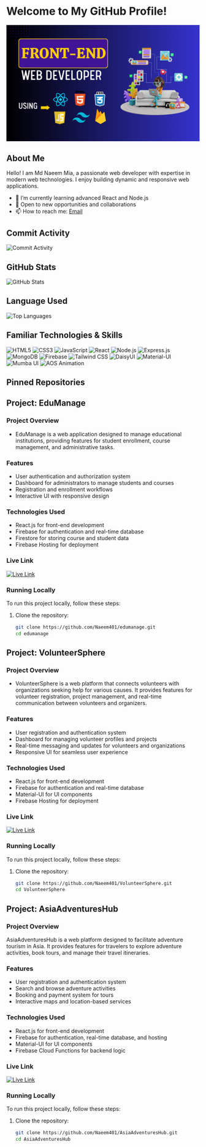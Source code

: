 # Welcome to My GitHub Profile!

![Banner Image](https://github.com/Naeemmia4/MdNaeemMia/blob/main/banner1.png)

## About Me

Hello! I am Md Naeem Mia, a passionate web developer with expertise in modern web technologies. I enjoy building dynamic and responsive web applications.

- 🌱 I’m currently learning advanced React and Node.js
- 💼 Open to new opportunities and collaborations
- 📫 How to reach me: [Email](mailto:mdnaeemm401@gmail.com)

## Commit Activity

![Commit Activity](https://img.shields.io/github/commit-activity/m/Naeem401/edumanage-server?style=flat-square)

## GitHub Stats

![GitHub Stats](https://github-readme-stats.vercel.app/api?username=Naeem401&show_icons=true&theme=radical)


## Language Used

![Top Languages](https://github-readme-stats.vercel.app/api/top-langs/?username=Naeem401&layout=compact&theme=radical)

## Familiar Technologies & Skills

![HTML5](https://img.shields.io/badge/-HTML5-E34F26?style=flat-square&logo=html5&logoColor=white)
![CSS3](https://img.shields.io/badge/-CSS3-1572B6?style=flat-square&logo=css3&logoColor=white)
![JavaScript](https://img.shields.io/badge/-JavaScript-F7DF1E?style=flat-square&logo=javascript&logoColor=black)
![React](https://img.shields.io/badge/-React-61DAFB?style=flat-square&logo=react&logoColor=black)
![Node.js](https://img.shields.io/badge/-Node.js-339933?style=flat-square&logo=node.js&logoColor=white)
![Express.js](https://img.shields.io/badge/-Express.js-000000?style=flat-square&logo=express&logoColor=white)
![MongoDB](https://img.shields.io/badge/-MongoDB-47A248?style=flat-square&logo=mongodb&logoColor=white)
![Firebase](https://img.shields.io/badge/-Firebase-FFCA28?style=flat-square&logo=firebase&logoColor=black)
![Tailwind CSS](https://img.shields.io/badge/-Tailwind%20CSS-38B2AC?style=flat-square&logo=tailwind-css&logoColor=white)
![DaisyUI](https://img.shields.io/badge/-DaisyUI-38B2AC?style=flat-square&logo=daisyui&logoColor=white)
![Material-UI](https://img.shields.io/badge/-Material%20UI-0081CB?style=flat-square&logo=material-ui&logoColor=white)
![Mumba UI](https://img.shields.io/badge/-Mumba%20UI-0081CB?style=flat-square&logo=mumba-ui&logoColor=white)
![AOS Animation](https://img.shields.io/badge/-AOS%20Animation-424242?style=flat-square&logo=aos&logoColor=white)

## Pinned Repositories

## Project: EduManage

### Project Overview

- EduManage is a web application designed to manage educational institutions, providing features for student enrollment, course management, and administrative tasks.

### Features

- User authentication and authorization system
- Dashboard for administrators to manage students and courses
- Registration and enrollment workflows
- Interactive UI with responsive design

### Technologies Used

- React.js for front-end development
- Firebase for authentication and real-time database
- Firestore for storing course and student data
- Firebase Hosting for deployment

### Live Link

[![Live Link](https://img.shields.io/badge/-Live%20Link-9cf?style=flat-square)](https://edumanage-8f958.web.app/)

### Running Locally

To run this project locally, follow these steps:

1. Clone the repository:
   ```bash
   git clone https://github.com/Naeem401/edumanage.git
   cd edumanage


## Project: VolunteerSphere

### Project Overview

- VolunteerSphere is a web platform that connects volunteers with organizations seeking help for various causes. It provides features for volunteer registration, project management, and real-time communication between volunteers and organizers.

### Features

- User registration and authentication system
- Dashboard for managing volunteer profiles and projects
- Real-time messaging and updates for volunteers and organizations
- Responsive UI for seamless user experience

### Technologies Used

- React.js for front-end development
- Firebase for authentication and real-time database
- Material-UI for UI components
- Firebase Hosting for deployment

### Live Link

[![Live Link](https://img.shields.io/badge/-Live%20Link-9cf?style=flat-square)](https://volunteersphere-3fe43.web.app/)

### Running Locally

To run this project locally, follow these steps:

1. Clone the repository:
   ```bash
   git clone https://github.com/Naeem401/VolunteerSphere.git
   cd VolunteerSphere


## Project: AsiaAdventuresHub

### Project Overview

AsiaAdventuresHub is a web platform designed to facilitate adventure tourism in Asia. It provides features for travelers to explore adventure activities, book tours, and manage their travel itineraries.

### Features

- User registration and authentication system
- Search and browse adventure activities
- Booking and payment system for tours
- Interactive maps and location-based services

### Technologies Used

- React.js for front-end development
- Firebase for authentication, real-time database, and hosting
- Material-UI for UI components
- Firebase Cloud Functions for backend logic

### Live Link

[![Live Link](https://img.shields.io/badge/-Live%20Link-9cf?style=flat-square)](https://asiaadventureshub.web.app/)

### Running Locally

To run this project locally, follow these steps:

1. Clone the repository:
   ```bash
   git clone https://github.com/Naeem401/AsiaAdventuresHub.git
   cd AsiaAdventuresHub

